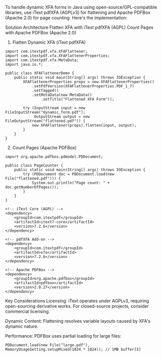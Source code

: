 To handle dynamic XFA forms in Java using open-source/GPL-compatible libraries, use iText pdfXFA (AGPLv3) for flattening and Apache PDFBox (Apache 2.0) for page counting. Here's the implementation:

Solution Architecture
Flatten XFA with iText pdfXFA (AGPL)
Count Pages with Apache PDFBox (Apache 2.0)

1. Flatten Dynamic XFA (iText pdfXFA)
```
import com.itextpdf.xfa.XFAFlattener;
import com.itextpdf.xfa.XFAFlattenerProperties;
import com.itextpdf.xfa.MetaData;
import java.io.*;

public class XFAFlattenerDemo {
    public static void main(String[] args) throws IOException {
        XFAFlattenerProperties props = new XFAFlattenerProperties()
            .setPdfVersion(XFAFlattenerProperties.PDF_1_7)
            .setTagged()
            .setMetaData(new MetaData()
                .setTitle("Flattened XFA Form"));

        try (InputStream input = new FileInputStream("dynamic_form.pdf");
             OutputStream output = new FileOutputStream("flattened.pdf")) {
            new XFAFlattener(props).flatten(input, output);
        }
    }
}
```
2. Count Pages (Apache PDFBox)
```
import org.apache.pdfbox.pdmodel.PDDocument;

public class PageCounter {
    public static void main(String[] args) throws IOException {
        try (PDDocument doc = PDDocument.load(new File("flattened.pdf"))) {
            System.out.println("Page count: " + doc.getNumberOfPages());
        }
    }
}
```
```
<!-- iText Core (AGPL) -->
<dependency>
    <groupId>com.itextpdf</groupId>
    <artifactId>itext7-core</artifactId>
    <version>7.2.6</version>
</dependency>

<!-- pdfXFA Add-on -->
<dependency>
    <groupId>com.itextpdf</groupId>
    <artifactId>xfa</artifactId>
    <version>7.2.6</version>
</dependency>

<!-- Apache PDFBox -->
<dependency>
    <groupId>org.apache.pdfbox</groupId>
    <artifactId>pdfbox</artifactId>
    <version>2.0.27</version>
</dependency>
```
Key Considerations
Licensing: iText operates under AGPLv3, requiring open-sourcing derivative works. For closed-source projects, consider commercial licensing.

Dynamic Content: Flattening resolves variable layouts caused by XFA's dynamic nature.

Performance: PDFBox uses partial loading for large files:
```
PDDocument.load(new File("large.pdf"), MemoryUsageSetting.setupMixed(1024 * 1024)); // 1MB buffer[3]
```
